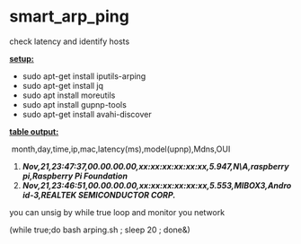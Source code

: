 # smart_arp_ping
check latency and identify hosts
<p><span style="text-decoration: underline;"><strong>setup:</strong></span></p>
<ul>
<li>sudo apt-get install iputils-arping</li>
<li>sudo apt-get install jq</li>
<li>sudo apt install moreutils</li>
<li>sudo apt install gupnp-tools</li>
<li>sudo apt-get install avahi-discover</li>
</ul>
<p><span style="text-decoration: underline;"><strong>table output:</strong></span></p>
<p>&nbsp;month,day,time,ip,mac,latency(ms),model(upnp),Mdns,OUI</p>
<ol>
<li><strong><em>Nov,21,23:47:37,00.00.00.00,xx:xx:xx:xx:xx:xx,5.947,N\A,raspberrypi,Raspberry Pi Foundation</em></strong></li>
<li><strong><em>Nov,21,23:46:51,00.00.00.00,xx:xx:xx:xx:xx:xx,5.553,MIBOX3,Android-3,REALTEK SEMICONDUCTOR CORP.</em></strong></li>
</ol>
<p>you can unsig by while true loop and monitor you network</p>
<p>(while true;do bash arping.sh ; sleep 20 ; done&amp;)</p>
